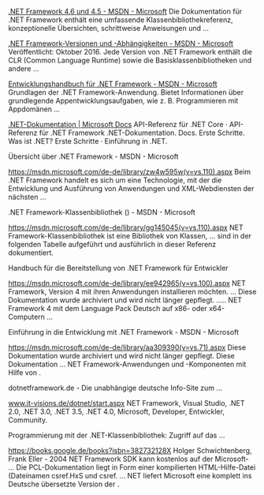 [.NET Framework 4.6 und 4.5 - MSDN - Microsoft](https://msdn.microsoft.com/de-de/library/w0x726c2(v=vs.110).aspx)
Die Dokumentation für .NET Framework enthält eine umfassende Klassenbibliothekreferenz, konzeptionelle Übersichten, schrittweise Anweisungen und ...

[.NET Framework-Versionen und -Abhängigkeiten - MSDN - Microsoft](https://msdn.microsoft.com/de-de/library/bb822049(v=vs.110).aspx)
Veröffentlicht: Oktober 2016. Jede Version von .NET Framework enthält die CLR (Common Language Runtime) sowie die Basisklassenbibliotheken und andere ...

[Entwicklungshandbuch für .NET Framework - MSDN - Microsoft](https://msdn.microsoft.com/de-de/library/hh156542(v=vs.110).aspx)
Grundlagen der .NET Framework-Anwendung. Bietet Informationen über grundlegende Appentwicklungsaufgaben, wie z. B. Programmieren mit Appdomänen ...

[.NET-Dokumentation | Microsoft Docs](https://docs.microsoft.com/de-de/dotnet/)
API-Referenz für .NET Core · API-Referenz für .NET Framework .NET-Dokumentation. Docs. Erste Schritte. Was ist .NET? Erste Schritte · Einführung in .NET.

Übersicht über .NET Framework - MSDN - Microsoft

https://msdn.microsoft.com/de-de/library/zw4w595w(v=vs.110).aspx
Beim .NET Framework handelt es sich um eine Technologie, mit der die Entwicklung und Ausführung von Anwendungen und XML-Webdiensten der nächsten ...

.NET Framework-Klassenbibliothek () - MSDN - Microsoft

https://msdn.microsoft.com/de-de/library/gg145045(v=vs.110).aspx
NET Framework-Klassenbibliothek ist eine Bibliothek von Klassen, ... sind in der folgenden Tabelle aufgeführt und ausführlich in dieser Referenz dokumentiert.

Handbuch für die Bereitstellung von .NET Framework für Entwickler

https://msdn.microsoft.com/de-de/library/ee942965(v=vs.100).aspx
NET Framework, Version 4 mit ihren Anwendungen installieren möchten. ... Diese Dokumentation wurde archiviert und wird nicht länger gepflegt. ..... NET Framework 4 mit dem Language Pack Deutsch auf x86- oder x64-Computern ...

Einführung in die Entwicklung mit .NET Framework - MSDN - Microsoft

https://msdn.microsoft.com/de-de/library/aa309390(v=vs.71).aspx
Diese Dokumentation wurde archiviert und wird nicht länger gepflegt. Diese Dokumentation ... NET Framework-Anwendungen und -Komponenten mit Hilfe von .

dotnetframework.de - Die unabhängige deutsche Info-Site zum ...

www.it-visions.de/dotnet/start.aspx
NET Framework, Visual Studio, .NET 2.0, .NET 3.0, .NET 3.5, .NET 4.0, Microsoft, Developer, Entwickler, Community.

Programmierung mit der .NET-Klassenbibliothek: Zugriff auf das ...

https://books.google.de/books?isbn=382732128X
Holger Schwichtenberg, ‎Frank Eller - 2004
NET Framework SDK kann kostenlos auf der Microsoft- ... Die PCL-Dokumentation liegt in Form einer kompilierten HTML-Hilfe-Datei (Dateinamen csref.HxS und csref. ... NET liefert Microsoft eine komplett ins Deutsche übersetzte Version der .

